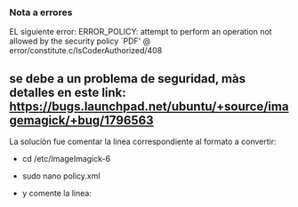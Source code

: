 ### Nota a errores

EL siguiente error: ERROR_POLICY: attempt to perform an operation not allowed by the security policy `PDF' @ error/constitute.c/IsCoderAuthorized/408

## se debe a un problema de seguridad, màs detalles en este link: https://bugs.launchpad.net/ubuntu/+source/imagemagick/+bug/1796563

La soluciòn fue comentar la linea correspondiente al formato a convertir:

- cd /etc/ImageImagick-6
- sudo nano policy.xml

- y comente la linea:
 <code><policy domain="coder" rights="none" pattern="PDF" /></code>

